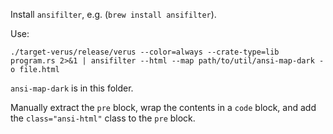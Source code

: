Install `ansifilter`, e.g. (`brew install ansifilter`).

Use:

```
./target-verus/release/verus --color=always --crate-type=lib program.rs 2>&1 | ansifilter --html --map path/to/util/ansi-map-dark -o file.html
```

`ansi-map-dark` is in this folder.

Manually extract the `pre` block, wrap the contents in a `code` block, and add the `class="ansi-html"` class to the `pre` block.

